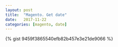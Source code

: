 ```yaml
---
layout: post
title:  "Magento. Get date"
date:   2017-11-22
categories: [magento, date]
---
```


{% gist 9459f3865540efb82b457e3e21de9066 %}
